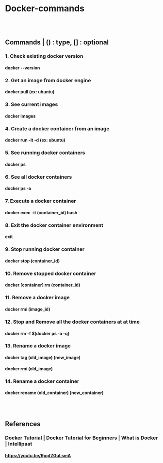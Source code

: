 # Docker-commands

<br/><br/>
## Commands | () : type, [] : optional
### 1. Check existing docker version
#### docker --version

### 2. Get an image from docker engine
#### docker pull (ex: ubuntu)

### 3. See current images
#### docker images

### 4. Create a docker container from an image
#### docker run -it -d (ex: ubuntu)

### 5. See running docker containers
#### docker ps

### 6. See all docker containers
#### docker ps -a

### 7. Execute a docker container
#### docker exec -it (container_id) bash

### 8. Exit the docker container environment
#### exit

### 9. Stop running docker container
#### docker stop (container_id)

### 10. Remove stopped docker container
#### docker [container] rm (container_id)

### 11. Remove a docker image
#### docker rmi (image_id)

### 12. Stop and Remove all the docker containers at at time
#### docker rm -f $(docker ps -a -q)

### 13. Rename a docker image
#### docker tag (old_image) (new_image)
#### docker rmi (old_image)

### 14. Rename a docker container
#### docker rename (old_container) (new_container)

<br/><br/>
## References
### Docker Tutorial | Docker Tutorial for Beginners | What is Docker | Intellipaat
#### https://youtu.be/RppfZGuLsmA
